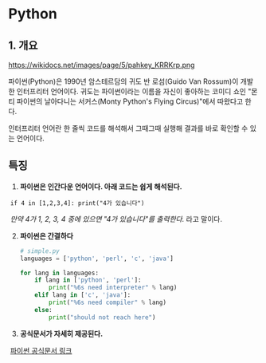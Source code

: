 # Python



## 1. 개요

https://wikidocs.net/images/page/5/pahkey_KRRKrp.png

파이썬(Python)은 1990년 암스테르담의 귀도 반 로섬(Guido Van Rossum)이 개발한 인터프리터 언어이다. 귀도는 파이썬이라는 이름을 자신이 좋아하는 코미디 쇼인 "몬티 파이썬의 날아다니는 서커스(Monty Python's Flying Circus)"에서 따왔다고 한다.



인터프리터 언어란 한 줄씩 코드를 해석해서 그때그때 실행해 결과를 바로 확인할 수 있는 언어이다.



## 특징

1. **파이썬은 인간다운 언어이다. 아래 코드는 쉽게 해석된다.**

​		`if 4 in [1,2,3,4]: print("4가 있습니다")`

​		*만약 4가 1, 2, 3, 4 중에 있으면 "4가 있습니다"를 출력한다.* 라고 말이다.



2. **파이썬은 간결하다**

   ```python
   # simple.py
   languages = ['python', 'perl', 'c', 'java']
   
   for lang in languages:
       if lang in ['python', 'perl']:
           print("%6s need interpreter" % lang)
       elif lang in ['c', 'java']:
           print("%6s need compiler" % lang)
       else:
           print("should not reach here")
   ```

   

3. **공식문서가 자세히 제공된다.**

​		[파이썬 공식문서 링크](http://docs.python.org/3/)



